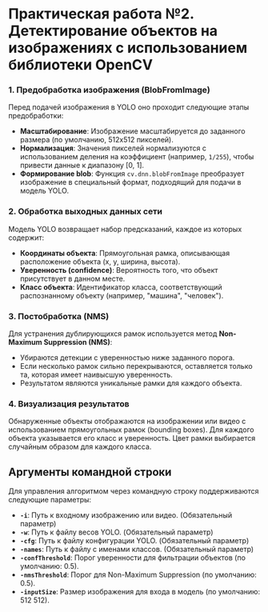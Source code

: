 # Практическая работа №2. Детектирование объектов на изображениях с использованием библиотеки OpenCV

### 1. Предобработка изображения (BlobFromImage)

Перед подачей изображения в YOLO оно проходит следующие этапы предобработки:

- **Масштабирование**: Изображение масштабируется до заданного размера (по умолчанию, 512x512 пикселей).
- **Нормализация**: Значения пикселей нормализуются с использованием деления на коэффициент (например, `1/255`), чтобы привести данные к диапазону [0, 1].
- **Формирование blob**: Функция `cv.dnn.blobFromImage` преобразует изображение в специальный формат, подходящий для подачи в модель YOLO.

### 2. Обработка выходных данных сети

Модель YOLO возвращает набор предсказаний, каждое из которых содержит:

- **Координаты объекта**: Прямоугольная рамка, описывающая расположение объекта (x, y, ширина, высота).
- **Уверенность (confidence)**: Вероятность того, что объект присутствует в данном месте.
- **Класс объекта**: Идентификатор класса, соответствующий распознанному объекту (например, "машина", "человек").

### 3. Постобработка (NMS)

Для устранения дублирующихся рамок используется метод **Non-Maximum Suppression (NMS)**:

- Убираются детекции с уверенностью ниже заданного порога.
- Если несколько рамок сильно перекрываются, оставляется только та, которая имеет наивысшую уверенность.
- Результатом являются уникальные рамки для каждого объекта.

### 4. Визуализация результатов

Обнаруженные объекты отображаются на изображении или видео с использованием прямоугольных рамок (bounding boxes). Для каждого объекта указывается его класс и уверенность. Цвет рамки выбирается случайным образом для каждого класса.

## Аргументы командной строки

Для управления алгоритмом через командную строку поддерживаются следующие параметры:

- **`-i`**: Путь к входному изображению или видео. (Обязательный параметр)
- **`-w`**: Путь к файлу весов YOLO. (Обязательный параметр)
- **`-cfg`**: Путь к файлу конфигурации YOLO. (Обязательный параметр)
- **`-names`**: Путь к файлу с именами классов. (Обязательный параметр)
- **`-confThreshold`**: Порог уверенности для фильтрации объектов (по умолчанию: 0.5).
- **`-nmsThreshold`**: Порог для Non-Maximum Suppression (по умолчанию: 0.5).
- **`-inputSize`**: Размер изображения для входа в модель (по умолчанию: 512 512).